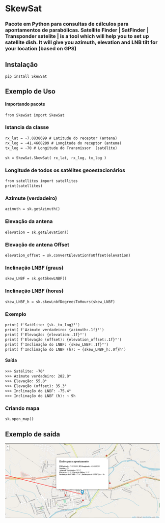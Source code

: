 SkewSat
===========

### Pacote em Python para consultas de cálculos para apontamentos de parabólicas. Satellite Finder | SatFinder | Transponder satelite | is a tool which will help you to set up satellite dish. It will give you azimuth, elevation and LNB tilt for your location (based on GPS)

## Instalação
    pip install SkewSat

## Exemplo de Uso
#### Importando pacote
    from SkewSat import SkewSat

### Istancia da classe
    rx_lat = -7.0838699 # Latitude do receptor (antena)
    rx_log = -41.4668289 # Longitude do receptor (antena)
    tx_log = -70 # Longitude do Transmissor  (satélite)
    
    sk = SkewSat.SkewSat( rx_lat, rx_log, tx_log )

### Longitude de todos os satélites geoestacionários
    from satellites import satellites
    print(satellites)

### Azimute (verdadeiro)
    azimuth = sk.getAzimuth()

### Elevação da antena
    elevation = sk.getElevation()

### Elevação de antena Offset
    elevation_offset = sk.convertElevationToOffset(elevation)

### Inclinação LNBF (graus)
    skew_LNBF = sk.getSkewLNBF()

### Inclinação LNBF (horas)
    skew_LNBF_h = sk.skewLnbfDegreesToHours(skew_LNBF)

### Exemplo
    print( f'Satélite: {sk._tx_log}°')
    print( f'Azimute verdadeiro: {azimuth:.1f}°')
    print( f'Elevação: {elevation:.1f}°')
    print( f'Elevação (offset): {elevation_offset:.1f}°')
    print( f'Inclinação do LNBF: {skew_LNBF:.1f}°')
    print( f'Inclinação do LNBF (h): ~ {skew_LNBF_h:.0f}h')
#### Saída
    >>> Satélite: -70°
    >>> Azimute verdadeiro: 282.8°
    >>> Elevação: 55.8°
    >>> Elevação (offset): 35.3°
    >>> Inclinação do LNBF: -75.4°
    >>> Inclinação do LNBF (h): ~ 9h
### Criando mapa
    sk.open_map()
    

## Exemplo de saída
![Imagem da renderização do html de saída.](https://raw.githubusercontent.com/1bertojunior/SkewSat/main/img/exSkewSatMap.png)
